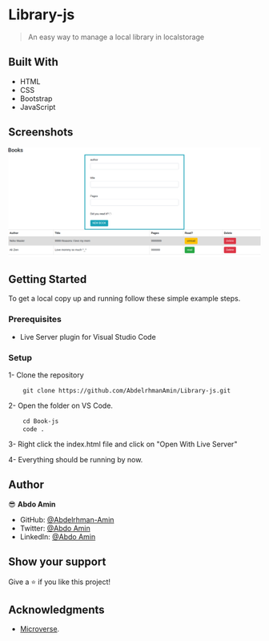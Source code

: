 # Library-js
>An easy way to manage a local library in localstorage

## Built With

- HTML
- CSS
- Bootstrap
- JavaScript

## Screenshots

![screneshot](./screen.png)


## Getting Started


To get a local copy up and running follow these simple example steps.

### Prerequisites

- Live Server plugin for Visual Studio Code 

### Setup

1- Clone the repository
```
    git clone https://github.com/AbdelrhmanAmin/Library-js.git
```

2- Open the folder on VS Code. 
```
    cd Book-js
    code .
```

3- Right click the index.html file and click on "Open With Live Server"

4- Everything should be running by now. 


## Author

😎 **Abdo Amin**

- GitHub: [@Abdelrhman-Amin](https://github.com/AbdelrhmanAmin)
- Twitter: [@Abdo Amin](https://twitter.com/AbdoAmi60489112)
- LinkedIn: [@Abdo Amin](https://www.linkedin.com/in/abdo-amin-ab786a1b0/)

## Show your support

Give a ⭐️ if you like this project!

## Acknowledgments

- [Microverse](https://www.microverse.org/).